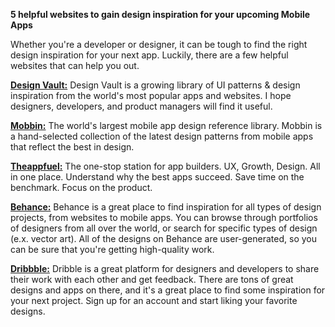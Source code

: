 **5 helpful websites to gain design inspiration for your upcoming Mobile
Apps**

Whether you're a developer or designer, it can be tough to find the
right design inspiration for your next app. Luckily, there are a few
helpful websites that can help you out.


   [**Design Vault:**](https://designvault.io/apps/) Design
    Vault is a growing library of UI patterns & design inspiration from
    the world\'s most popular apps and websites. I hope designers,
    developers, and product managers will find it useful.
    
   [**Mobbin:**](https://mobbin.design/) The world's largest
    mobile app design reference library. Mobbin is a hand-selected
    collection of the latest design patterns from mobile apps that
    reflect the best in design.

   [**Theappfuel:**](https://www.theappfuel.com/) The one-stop
    station for app builders. UX, Growth, Design. All in one place.
    Understand why the best apps succeed. Save time on the benchmark.
    Focus on the product.

   [**Behance:**](https://www.behance.net/) Behance is a great
    place to find inspiration for all types of design projects, from
    websites to mobile apps. You can browse through portfolios of
    designers from all over the world, or search for specific types of
    design (e.x. vector art). All of the designs on Behance are
    user-generated, so you can be sure that you're getting high-quality
    work.

   [**Dribbble:**](https://dribbble.com/) Dribble is a great
    platform for designers and developers to share their work with each
    other and get feedback. There are tons of great designs and apps on
    there, and it's a great place to find some inspiration for your next
    project. Sign up for an account and start liking your favorite
    designs.
